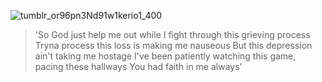 ![tumblr_or96pn3Nd91w1kerio1_400](https://github.com/user-attachments/assets/fc5e8f0c-0074-40a7-b6c3-8037f5157929)

>'So God just help me out while I fight through this grieving process
 Tryna process this loss is making me nauseous
 But this depression ain't taking me hostage
I've been patiently watching this game, pacing these hallways
 You had faith in me always'
  
